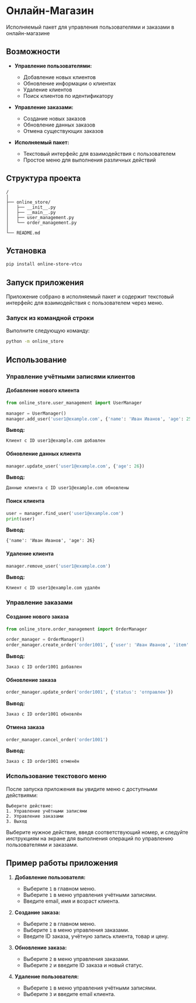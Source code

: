 # Онлайн-Магазин

Исполняемый пакет для управления пользователями и заказами в онлайн-магазине

## Возможности

- **Управление пользователями:**
  - Добавление новых клиентов
  - Обновление информации о клиентах
  - Удаление клиентов
  - Поиск клиентов по идентификатору

- **Управление заказами:**
  - Создание новых заказов
  - Обновление данных заказов
  - Отмена существующих заказов

- **Исполняемый пакет:**
  - Текстовый интерфейс для взаимодействия с пользователем
  - Простое меню для выполнения различных действий

## Структура проекта

```
/
│
├── online_store/
│   ├── __init__.py
│   ├── __main__.py
│   ├── user_management.py
│   └── order_management.py
│
└── README.md
```

## Установка

```bash
pip install online-store-vtcu
```

## Запуск приложения

Приложение собрано в исполняемый пакет и содержит текстовый интерфейс для взаимодействия с пользователем через меню.

### Запуск из командной строки

Выполните следующую команду:

```bash
python -m online_store
```

## Использование

### Управление учётными записями клиентов

#### Добавление нового клиента

```python
from online_store.user_management import UserManager

manager = UserManager()
manager.add_user('user1@example.com', {'name': 'Иван Иванов', 'age': 25})
```

**Вывод:**
```
Клиент с ID user1@example.com добавлен
```

#### Обновление данных клиента

```python
manager.update_user('user1@example.com', {'age': 26})
```

**Вывод:**
```
Данные клиента с ID user1@example.com обновлены
```

#### Поиск клиента

```python
user = manager.find_user('user1@example.com')
print(user)
```

**Вывод:**
```
{'name': 'Иван Иванов', 'age': 26}
```

#### Удаление клиента

```python
manager.remove_user('user1@example.com')
```

**Вывод:**
```
Клиент с ID user1@example.com удалён
```

### Управление заказами

#### Создание нового заказа

```python
from online_store.order_management import OrderManager

order_manager = OrderManager()
order_manager.create_order('order1001', {'user': 'Иван Иванов', 'item': 'Смартфон', 'price': 799})
```

**Вывод:**
```
Заказ с ID order1001 добавлен
```

#### Обновление заказа

```python
order_manager.update_order('order1001', {'status': 'отправлен'})
```

**Вывод:**
```
Заказ с ID order1001 обновлён
```

#### Отмена заказа

```python
order_manager.cancel_order('order1001')
```

**Вывод:**
```
Заказ с ID order1001 отменён
```

### Использование текстового меню

После запуска приложения вы увидите меню с доступными действиями:

```
Выберите действие:
1. Управление учётными записями
2. Управление заказами
3. Выход
```

Выберите нужное действие, введя соответствующий номер, и следуйте инструкциям на экране для выполнения операций по управлению пользователями и заказами.

## Пример работы приложения

1. **Добавление пользователя:**
   - Выберите `1` в главном меню.
   - Выберите `1` в меню управления учётными записями.
   - Введите email, имя и возраст клиента.

2. **Создание заказа:**
   - Выберите `2` в главном меню.
   - Выберите `1` в меню управления заказами.
   - Введите ID заказа, учётную запись клиента, товар и цену.

3. **Обновление заказа:**
   - Выберите `2` в меню управления заказами.
   - Выберите `2` и введите ID заказа и новый статус.

4. **Удаление пользователя:**
   - Выберите `1` в меню управления учётными записями.
   - Выберите `3` и введите email клиента.